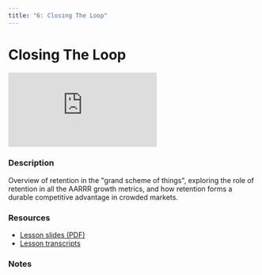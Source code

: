 ```yaml
---
title: "6: Closing The Loop"
---
```


# Closing The Loop

<div class='embed-container'><iframe src='https://player.vimeo.com/video/322725616' frameborder='0' webkitAllowFullScreen mozallowfullscreen allowFullScreen></iframe></div>


### Description

Overview of retention in the "grand scheme of things", exploring the role of retention in all the AARRR growth metrics, and how retention forms a durable competitive advantage in crowded markets.

### Resources

- [Lesson slides (PDF)](https://wvww.googledrive.com/file_public_link)
- [Lesson transcripts](https://wvww.googledrive.com/file_public_link)

### Notes